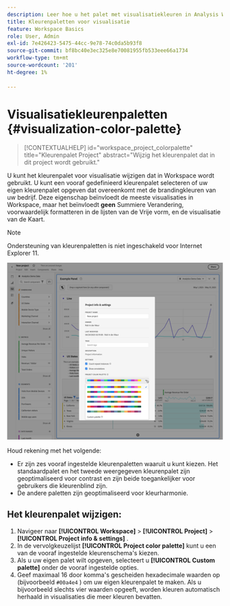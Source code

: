 ```yaml
---
description: Leer hoe u het palet met visualisatiekleuren in Analysis Workspace gebruikt.
title: Kleurenpaletten voor visualisatie
feature: Workspace Basics
role: User, Admin
exl-id: 7e426423-5475-44cc-9e78-74c0da5b93f8
source-git-commit: bf8bc40e3ec325e8e70081955fb533eee66a1734
workflow-type: tm+mt
source-wordcount: '201'
ht-degree: 1%

---
```


# Visualisatiekleurenpaletten {#visualization-color-palette}

<!-- markdownlint-disable MD034 -->

>[!CONTEXTUALHELP]
>id="workspace_project_colorpalette"
>title="Kleurenpalet Project"
>abstract="Wijzig het kleurenpalet dat in dit project wordt gebruikt."

<!-- markdownlint-enable MD034 -->


U kunt het kleurenpalet voor visualisatie wijzigen dat in Workspace wordt gebruikt. U kunt een vooraf gedefinieerd kleurenpalet selecteren of uw eigen kleurenpalet opgeven dat overeenkomt met de brandingkleuren van uw bedrijf. Deze eigenschap beïnvloedt de meeste visualisaties in Workspace, maar het beïnvloedt **geen** Summiere Verandering, voorwaardelijk formatteren in de lijsten van de Vrije vorm, en de visualisatie van de Kaart.

>[!NOTE]
>
>Ondersteuning van kleurenpaletten is niet ingeschakeld voor Internet Explorer 11.

![ het venster van Info &amp; van Montages van het Project.](assets/color-palette.png)

Houd rekening met het volgende:

* Er zijn zes vooraf ingestelde kleurenpaletten waaruit u kunt kiezen. Het standaardpalet en het tweede weergegeven kleurenpalet zijn geoptimaliseerd voor contrast en zijn beide toegankelijker voor gebruikers die kleurenblind zijn.
* De andere paletten zijn geoptimaliseerd voor kleurharmonie.

## Het kleurenpalet wijzigen:

1. Navigeer naar **[!UICONTROL Workspace]** > **[!UICONTROL Project]** > **[!UICONTROL Project info & settings]** .
1. In de vervolgkeuzelijst **[!UICONTROL Project color palette]** kunt u een van de vooraf ingestelde kleurenschema&#39;s kiezen.
1. Als u uw eigen palet wilt opgeven, selecteert u **[!UICONTROL Custom palette]** onder de vooraf ingestelde opties.
1. Geef maximaal 16 door komma&#39;s gescheiden hexadecimale waarden op (bijvoorbeeld `#00a4e4` ) om uw eigen kleurenpalet te maken. Als u bijvoorbeeld slechts vier waarden opgeeft, worden kleuren automatisch herhaald in visualisaties die meer kleuren bevatten.


<!--
# Visualization Color Palettes {#visualization-color-palettes}

>[!CONTEXTUALHELP]
>id="workspace_project_colorpalette"
>title="Project color palette"
>abstract="Change the color palette used in this project."

You can change the visualization color palette used in Workspace by choosing a different color palette or by specifying your own palette that could match your company's branding colors. This feature affects most visualizations in Workspace, but it does **not** affect [!UICONTROL Summary Change], conditional formatting in [!UICONTROL Freeform] tables, and the [!UICONTROL Map] visualization.

>[!NOTE]
>
>Color palette support is not enabled for Internet Explorer 11.

![](assets/color_palettes.png)

Keep in mind:

* There are five pre-set color palettes to choose from. The default palette and the one below have been optimized for optimal contrast and are both more accessible for those who are color blind.
* The third to the fifth color palettes below the top two have been optimized for color harmony.

## Change your [!UICONTROL color palette]:



>[!BEGINSHADEBOX]

See ![VideoCheckedOut](/help/assets/icons/VideoCheckedOut.svg) [Using a custom color palette](https://video.tv.adobe.com/v/23876?quality=12&learn=on){target="_blank"} for a demo video.

>[!ENDSHADEBOX]


1. Navigate to **[!UICONTROL Workspace]** > **[!UICONTROL Project]** > **[!UICONTROL Project Info & Settings]**.
1. From the **[!UICONTROL Project Color Palette]** drop-down list, you can pick one of five pre-set color schemes.

   ![](assets/custom_palette.png)

1. To specify your own palette, select **[!UICONTROL Custom Palette]** below the pre-set options.
1. Specify up to 16 comma-separated hexadecimal values (for example, #00a4e4) for the colors you intend to use. If, for example, you want to use only four values, these colors will automatically be repeated in visualizations that contain more colors.
-->